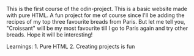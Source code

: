 This is the first course of the odin-project. This is a basic website made with pure HTML. A fun project for me of course since I'll be adding the recipes of my top three favourite breads from Paris. But let me tell you, "Croissant" will be my most favourite till I go to Paris again and try other breads. Hope it will be interesting!

Learnings: 
    1. Pure HTML
    2. Creating projects is fun